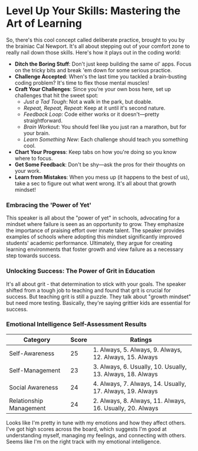# Level Up Your Skills: Mastering the Art of Learning

So, there's this cool concept called deliberate practice, brought to you by the brainiac Cal Newport. It's all about stepping out of your comfort zone to really nail down those skills. Here's how it plays out in the coding world:

- **Ditch the Boring Stuff**: Don't just keep building the same ol' apps. Focus on the tricky bits and break 'em down for some serious practice.
- **Challenge Accepted**: When's the last time you tackled a brain-busting coding problem? It's time to flex those mental muscles!
- **Craft Your Challenges**: Since you're your own boss here, set up challenges that hit the sweet spot:
  - _Just a Tad Tough_: Not a walk in the park, but doable.
  - _Repeat, Repeat, Repeat_: Keep at it until it's second nature.
  - _Feedback Loop_: Code either works or it doesn't—pretty straightforward.
  - _Brain Workout_: You should feel like you just ran a marathon, but for your brain.
  - _Learn Something New_: Each challenge should teach you something cool.
- **Chart Your Progress**: Keep tabs on how you're doing so you know where to focus.
- **Get Some Feedback**: Don't be shy—ask the pros for their thoughts on your work.
- **Learn from Mistakes**: When you mess up (it happens to the best of us), take a sec to figure out what went wrong. It's all about that growth mindset!

### Embracing the 'Power of Yet'

This speaker is all about the "power of yet" in schools, advocating for a mindset where failure is seen as an opportunity to grow. They emphasize the importance of praising effort over innate talent. The speaker provides examples of schools where adopting this mindset significantly improved students' academic performance. Ultimately, they argue for creating learning environments that foster growth and view failure as a necessary step towards success.

### Unlocking Success: The Power of Grit in Education

It's all about grit - that determination to stick with your goals. The speaker shifted from a tough job to teaching and found that grit is crucial for success. But teaching grit is still a puzzle. They talk about "growth mindset" but need more testing. Basically, they're saying grittier kids are essential for success.

### Emotional Intelligence Self-Assessment Results

| Category             | Score | Ratings                                                                                                           |
|----------------------|-------|-------------------------------------------------------------------------------------------------------------------|
| Self-Awareness       | 25    | 1. Always, 5. Always, 9. Always, 12. Always, 15. Always                                                           |
| Self-Management      | 23    | 3. Always, 6. Usually, 10. Usually, 13. Always, 18. Always                                                        |
| Social Awareness     | 24    | 4. Always, 7. Always, 14. Usually, 17. Always, 19. Always                                                         |
| Relationship Management | 24 | 2. Always, 8. Always, 11. Always, 16. Usually, 20. Always                                                        |

Looks like I'm pretty in tune with my emotions and how they affect others. I've got high scores across the board, which suggests I'm good at understanding myself, managing my feelings, and connecting with others. Seems like I'm on the right track with my emotional intelligence.
